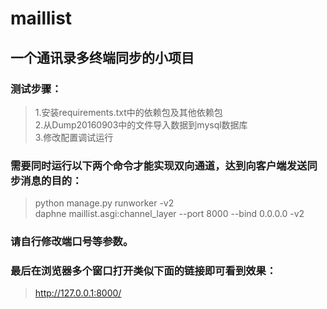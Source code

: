 # maillist
## 一个通讯录多终端同步的小项目

### 测试步骤：
> 1.安装requirements.txt中的依赖包及其他依赖包  
> 2.从Dump20160903中的文件导入数据到mysql数据库  
> 3.修改配置调试运行

### 需要同时运行以下两个命令才能实现双向通道，达到向客户端发送同步消息的目的：
> python manage.py runworker -v2  
> daphne maillist.asgi:channel_layer --port 8000 --bind 0.0.0.0 -v2
### 请自行修改端口号等参数。

### 最后在浏览器多个窗口打开类似下面的链接即可看到效果：
> http://127.0.0.1:8000/
